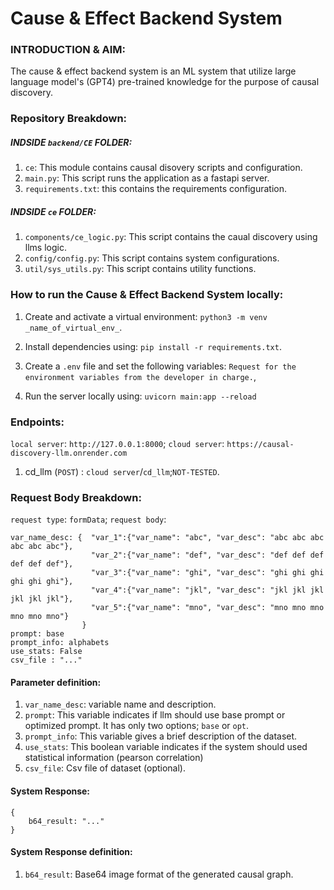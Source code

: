 # Cause & Effect Backend System

### INTRODUCTION & AIM:
The cause & effect backend system is an ML system that utilize large language model's (GPT4) pre-trained knowledge for the purpose of causal discovery.

### Repository Breakdown:

##### INDSIDE ```backend/CE``` FOLDER:
1. ```ce```: This module contains causal disovery scripts and configuration.
2. ```main.py```: This script runs the application as a fastapi server.
3. ```requirements.txt```: this contains the requirements configuration.

##### INDSIDE ```ce``` FOLDER:
1. ```components/ce_logic.py```: This script contains the caual discovery using llms logic.
2. ```config/config.py```: This script contains system configurations.
3. ```util/sys_utils.py```: This script contains utility functions.

### How to run the Cause & Effect Backend System locally:
1. Create and activate a virtual environment: ```python3 -m venv _name_of_virtual_env_```.
2. Install dependencies using: ```pip install -r requirements.txt```.
3. Create a ```.env``` file and set the following variables:
    ```Request for the environment variables from the developer in charge.```,
  
5. Run the server locally using: ```uvicorn main:app --reload```

### Endpoints:
```local server```: ```http://127.0.0.1:8000```; 
```cloud server```: ```https://causal-discovery-llm.onrender.com```

1. cd_llm (```POST```) : ```cloud server```/```cd_llm```;```NOT-TESTED```.

### Request Body Breakdown:
```request type```: ```formData```; 
```request body```:
```
var_name_desc: {  "var_1":{"var_name": "abc", "var_desc": "abc abc abc abc abc abc"}, 
                  "var_2":{"var_name": "def", "var_desc": "def def def def def def"},            
                  "var_3":{"var_name": "ghi", "var_desc": "ghi ghi ghi ghi ghi ghi"},           
                  "var_4":{"var_name": "jkl", "var_desc": "jkl jkl jkl jkl jkl jkl"},         
                  "var_5":{"var_name": "mno", "var_desc": "mno mno mno mno mno mno"}
                }
prompt: base
prompt_info: alphabets
use_stats: False
csv_file : "..."
```

#### Parameter definition:
1. ```var_name_desc```: variable name and description.
1. ```prompt```: This variable indicates if llm should use base prompt or optimized prompt. It has only two options; ```base``` or ```opt```.
2. ```prompt_info```: This variable gives a brief description of the dataset.
3. ```use_stats```: This boolean variable indicates if the system should used statistical information (pearson correlation)
4. ```csv_file```: Csv file of dataset (optional).

#### System Response:
```
{
    b64_result: "..."
}
```
#### System Response definition:
1. ```b64_result```: Base64 image format of the generated causal graph.

